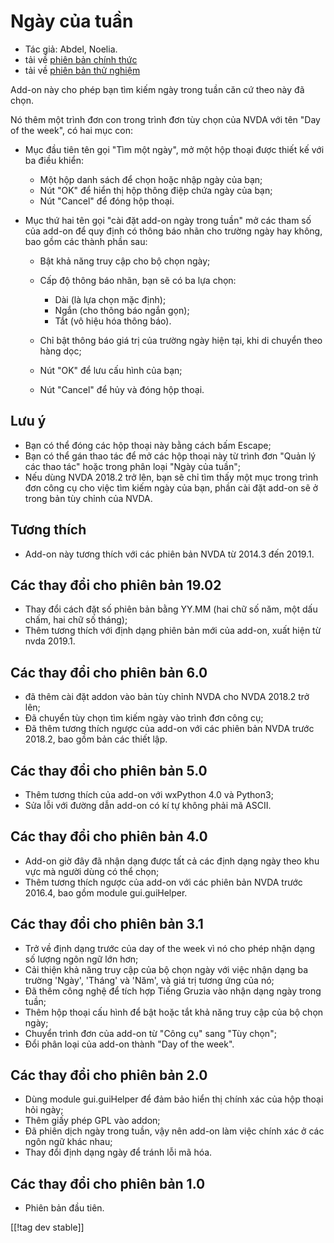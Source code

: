 # Ngày của tuần #

* Tác giả: Abdel, Noelia.
* tải về [phiên bản chính thức][1]
* tải về [phiên bản thử nghiệm][2]

Add-on này cho phép bạn tìm kiếm ngày trong tuần căn cứ theo này đã chọn.

Nó thêm một trình đơn con trong trình đơn tùy chọn của NVDA với tên "Day of
the week", có hai mục con:

* Mục đầu tiên tên gọi "Tìm một ngày", mở một hộp thoại được thiết kế với ba
  điều khiển:

    * Một hộp danh sách để chọn hoặc nhập ngày của bạn;
    * Nút "OK" để hiển thị hộp thông điệp chứa ngày của bạn;
    * Nút "Cancel" để đóng hộp thoại.

* Mục thứ hai tên gọi "cài đặt add-on ngày trong tuần" mở các tham số của
  add-on để quy định có thông báo nhãn cho trường ngày hay không, bao gồm
  các thành phần sau:

    * Bật khả năng truy cập cho bộ chọn ngày;
    * Cấp độ thông báo nhãn, bạn sẽ có ba lựa chọn:

        * Dài (là lựa chọn mặc định);
        * Ngắn (cho thông báo ngắn gọn);
        * Tắt (vô hiệu hóa thông báo).

    * Chỉ bật thông báo giá trị của trường ngày hiện tại, khi di chuyển theo
      hàng dọc;
    * Nút "OK" để lưu cấu hình của bạn;
    * Nút "Cancel" để hủy và đóng hộp thoại.

## Lưu ý ##

* Bạn có thể đóng các hộp thoại này bằng cách bấm Escape;
* Bạn có thể gán thao tác để mở các hộp thoại này từ trình đơn "Quản lý các
  thao tác" hoặc trong phân loại "Ngày của tuần";
* Nếu dùng NVDA 2018.2 trở lên, bạn sẽ chỉ tìm thấy một mục trong trình đơn
  công cụ cho việc tìm kiếm ngày của bạn, phần cài đặt add-on sẽ ở trong bản
  tùy chỉnh của NVDA.

## Tương thích ##

* Add-on này tương thích với các phiên bản NVDA từ 2014.3 đến 2019.1.

## Các thay đổi cho phiên bản 19.02 ##

* Thay đổi cách đặt số phiên bản bằng YY.MM (hai chữ số năm, một dấu chấm,
  hai chữ số tháng);
* Thêm tương thích với định dạng phiên bản mới của add-on, xuất hiện từ nvda
  2019.1.

## Các thay đổi cho phiên bản 6.0 ##

* đã thêm cài đặt addon vào bản tùy chỉnh NVDA cho NVDA 2018.2 trở lên;
* Đã chuyển tùy chọn tìm kiếm ngày vào trình đơn công cụ;
* Đã thêm tương thích ngược của add-on với các phiên bản NVDA trước 2018.2,
  bao gồm bản các thiết lập.

## Các thay đổi cho phiên bản 5.0 ##

* Thêm tương thích của add-on với wxPython 4.0 và Python3;
* Sửa lỗi với đường dẫn add-on có kí tự không phải mã ASCII.

## Các thay đổi cho phiên bản 4.0 ##

* Add-on giờ đây đã nhận dạng được tất cả các định dạng ngày theo khu vực mà
  người dùng có thể chọn;
* Thêm tương thích ngược của add-on với các phiên bản NVDA trước 2016.4, bao
  gồm module gui.guiHelper.

## Các thay đổi cho phiên bản 3.1 ##

* Trở về định dạng trước của day of the week vì nó cho phép nhận dạng số
  lượng ngôn ngữ lớn hơn;
* Cải thiện khả năng truy cập của bộ chọn ngày với việc nhận dạng ba trường
  'Ngày', 'Tháng' và 'Năm', và giá trị tương ứng của nó;
* Đã thêm công nghệ để tích hợp Tiếng Gruzia vào nhận dạng ngày trong tuần;
* Thêm hộp thoại cấu hình để  bật hoặc tắt khả năng truy cập của bộ chọn
  ngày;
* Chuyển trình đơn của add-on từ "Công cụ" sang "Tùy chọn";
* Đổi phân loại của add-on thành "Day of the week".

## Các thay đổi cho phiên bản 2.0 ##

* Dùng module gui.guiHelper để đảm bảo hiển thị chính xác của hộp thoại hỏi
  ngày;
* Thêm giấy phép GPL vào addon;
* Đã phiên dịch ngày trong tuần, vậy nên add-on làm việc chính xác ở các
  ngôn ngữ khác nhau;
* Thay đổi định dạng ngày để tránh lỗi mã hóa.

## Các thay đổi cho phiên bản 1.0 ##

* Phiên bản đầu tiên.

[[!tag dev stable]]

[1]: https://addons.nvda-project.org/files/get.php?file=dw

[2]: https://addons.nvda-project.org/files/get.php?file=dw-dev

